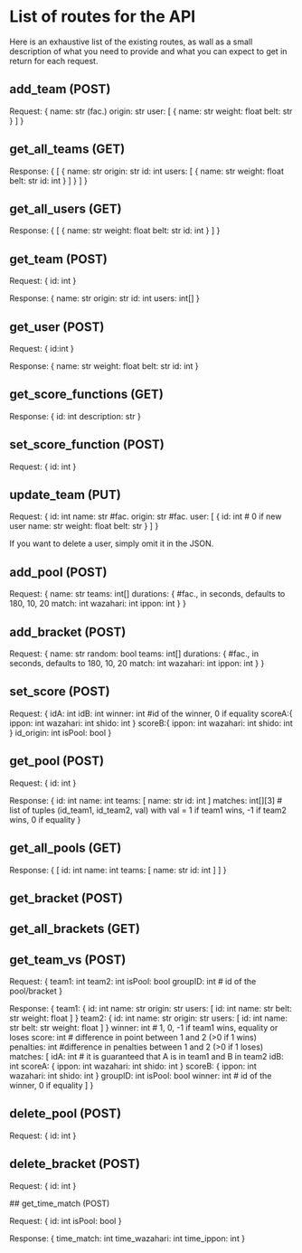 # List of routes for the API

Here is an exhaustive list of the existing routes, as wall as a small description of what you need to provide and what you can expect to get in return for each request. 

## add_team (POST)

Request:
{
    name: str  (fac.)
    origin: str
    user: [
        {
            name: str
            weight: float
            belt: str
        }
    ]
}

## get_all_teams (GET)

Response:
{
    [
        {
            name: str
            origin: str
            id: int
            users: [
                {
                    name: str
                    weight: float
                    belt: str
                    id: int
                }
            ]
        }
    ]
}

## get_all_users (GET)

Response:
{
    [
        {
            name: str
            weight: float
            belt: str
            id: int
        }
    ]
}

## get_team (POST)

Request:
{
    id: int
}

Response:
{
    name: str
    origin: str
    id: int
    users: int[]
}

## get_user (POST)

Request:
{
    id:int
}

Response:
{
    name: str
    weight: float
    belt: str
    id: int
}

## get_score_functions (GET)

Response:
{
    id: int
    description: str
}

## set_score_function (POST)

Request:
{
    id: int
}

## update_team (PUT)

Request:
{
    id: int
    name: str             #fac.
    origin: str           #fac.
    user: [
        {
            id: int       # 0 if new user
            name: str
            weight: float
            belt: str
        }
    ]
}

If you want to delete a user, simply omit it in the JSON.

## add_pool (POST)

Request:
{
    name: str
    teams: int[]
    durations: {        #fac., in seconds, defaults to 180, 10, 20
        match: int
        wazahari: int
        ippon: int
    }
}

## add_bracket (POST)

Request:
{
    name: str
    random: bool
    teams: int[]
    durations: {        #fac., in seconds, defaults to 180, 10, 20
        match: int
        wazahari: int
        ippon: int
    }
}

## set_score (POST)

Request:
{
    idA: int
    idB: int
    winner: int         #id of the winner, 0 if equality
    scoreA:{
        ippon: int
        wazahari: int
        shido: int
    }
    scoreB:{
        ippon: int
        wazahari: int
        shido: int
    }
    id_origin: int
    isPool: bool
}

## get_pool (POST)

Request:
{
    id: int
}

Response:
{
    id: int
    name: int
    teams: [
        name: str
        id: int
    ]
    matches: int[][3]   # list of tuples (id_team1, id_team2, val) with val = 1 if team1 wins, -1 if team2 wins, 0 if equality
}

## get_all_pools (GET)

Response:
{
    [
        id: int
        name: int
        teams: [
            name: str
            id: int
        ]
    ]
}

## get_bracket (POST)
## get_all_brackets (GET)
## get_team_vs (POST)

Request:
{
    team1: int
    team2: int
    isPool: bool
    groupID: int        # id of the pool/bracket
}

Response:
{
    team1: {
        id: int
        name: str
        origin: str
        users: [
            id: int
            name: str
            belt: str
            weight: float
        ]
    }
    team2: {
        id: int
        name: str
        origin: str
        users: [
            id: int
            name: str
            belt: str
            weight: float
        ]
    }
    winner: int         # 1, 0, -1 if team1 wins, equality or loses
    score: int          # difference in point between 1 and 2 (>0 if 1 wins)
    penalties: int      #difference in penalties between 1 and 2 (>0 if 1 loses)
    matches: [
        idA: int        # it is guaranteed that A is in team1 and B in team2
        idB: int
        scoreA: {
            ippon: int
            wazahari: int
            shido: int
        }
        scoreB: {
            ippon: int
            wazahari: int
            shido: int
        }
        groupID: int
        isPool: bool
        winner: int     # id of the winner, 0 if equality
    ]
}

## delete_pool (POST)

Request:
{
    id: int
}

## delete_bracket (POST)

Request:
{
    id: int
}

## get_time_match (POST)

Request:
{
    id: int
    isPool: bool
}

Response:
{
    time_match: int
    time_wazahari: int
    time_ippon: int
}